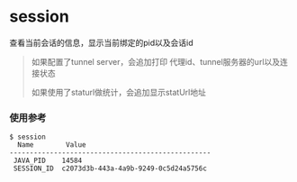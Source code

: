 session
===

查看当前会话的信息，显示当前绑定的pid以及会话id

> 如果配置了tunnel server，会追加打印 代理id、tunnel服务器的url以及连接状态
>
> 如果使用了staturl做统计，会追加显示statUrl地址



### 使用参考

```
$ session
  Name        Value
--------------------------------------------------
 JAVA_PID    14584
 SESSION_ID  c2073d3b-443a-4a9b-9249-0c5d24a5756c
 
```


